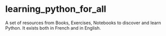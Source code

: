 # learning_python_for_all
A set of resources from Books, Exercises, Notebooks to discover and learn Python. It exists both in French and in English.
